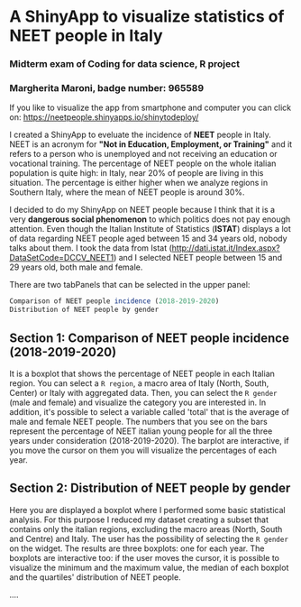 # A ShinyApp to visualize statistics of NEET people in Italy 
### Midterm exam of Coding for data science, R project 
### Margherita Maroni, badge number: 965589

If you like to visualize the app from smartphone and computer you can click on: <https://neetpeople.shinyapps.io/shinytodeploy/>

I created a ShinyApp to eveluate the incidence of **NEET** people in Italy. NEET is an acronym for **"Not in Education, Employment, or Training"** and it refers to a person who is unemployed and not receiving an education or vocational training. 
The percentage of NEET people on the whole italian population is quite high: in Italy, near 20% of people are living in this situation. The percentage is either higher when we analyze regions in Southern Italy, where the mean of NEET people is around 30%. 

I decided to do my ShinyApp on NEET people because I think that it is a very **dangerous social phenomenon** to which politics does not pay enough attention. Even though the Italian Institute of Statistics (**ISTAT**) displays a lot of data regarding NEET people aged between 15 and 34 years old, nobody talks about them. 
I took the data from Istat (<http://dati.istat.it/Index.aspx?DataSetCode=DCCV_NEET1>) and I selected NEET people between 15 and 29 years old, both male and female. 

There are two tabPanels that can be selected in the upper panel: 
```R
Comparison of NEET people incidence (2018-2019-2020)
Distribution of NEET people by gender
```
## Section 1: Comparison of NEET people incidence (2018-2019-2020) 
It is a boxplot that shows the percentage of NEET people in each Italian region. You can select a ```R region```, a macro area of Italy (North, South, Center) or Italy with aggregated data. Then, you can select the ```R gender``` (male and female) and visualize the category you are interested in. In addition, it's possible to select a variable called 'total' that is the average of male and female NEET people. The numbers that you see on the bars represent the percentage of NEET italian young people for all the three years under consideration (2018-2019-2020). 
The barplot are interactive, if you move the cursor on them you will visualize the percentages of each year. 


## Section 2: Distribution of NEET people by gender
Here you are displayed a boxplot where I performed some basic statistical analysis. For this purpose I reduced my dataset creating a subset that contains only the italian regions, excluding the macro areas (North, South and Centre) and Italy.
The user has the possibility of selecting the ```R gender``` on the widget. The results are three boxplots: one for each year. The boxplots are interactive too: if the user moves the cursor, it is possible to visualize the minimum and the maximum value, the median of each boxplot and the quartiles' distribution of NEET people.  



.... 

